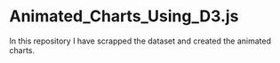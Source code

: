 # Animated_Charts_Using_D3.js
In this repository I have scrapped the dataset and created the animated  charts. 
